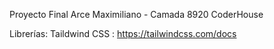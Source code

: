 Proyecto Final Arce Maximiliano - Camada 8920 CoderHouse

Librerías: 
Taildwind CSS : https://tailwindcss.com/docs
